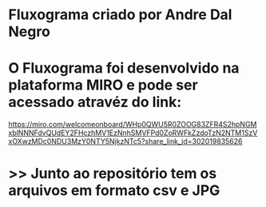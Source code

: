 
# Fluxograma criado por Andre Dal Negro

# O Fluxograma foi desenvolvido na plataforma MIRO e pode ser acessado atravéz do link:
https://miro.com/welcomeonboard/WHp0QWU5R0ZOOG83ZFR4S2hpNGMxblNNNFdvQUdEY2FHczhMV1EzNnhSMVFPd0ZoRWFkZzdoTzN2NTM1SzVxOXwzMDc0NDU3MzY0NTY5NjkzNTc5?share_link_id=302019835626

# >> Junto ao repositório tem os arquivos em formato csv e JPG